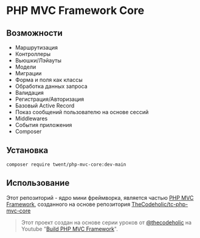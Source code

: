# PHP MVC Framework Core

## Возможности

- Маршрутизация
- Контроллеры
- Вьюшки/Лэйауты
- Модели
- Миграции
- Форма и поля как классы
- Обработка данных запроса
- Валидация
- Регистрация/Авторизация
- Базовый Active Record
- Показ сообщений пользователю на основе сессий
- Middlewares
- События приложения
- Composer

## Установка

```#!/bin/bash
composer require twent/php-mvc-core:dev-main
```

## Использование

Этот репозиторий - ядро мини фреймворка, является частью [PHP MVC Framework](https://github.com/twent/php-mvc-framework), созданного на основе репозитория [TheCodeholic/tc-php-mvc-core](https://github.com/thecodeholic/tc-php-mvc-core)

> Этот проект создан на основе серии уроков от [@thecodeholic](https://github.com/thecodeholic) на Youtube "[Build PHP MVC Framework](https://www.youtube.com/playlist?list=PLLQuc_7jk__Uk_QnJMPndbdKECcTEwTA1)".

